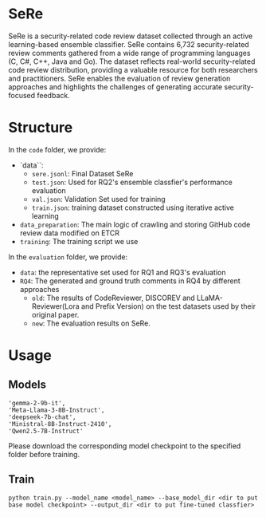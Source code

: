 # SeRe
SeRe is a security-related code review dataset collected through an active learning-based ensemble classifier. SeRe contains 6,732 security-related review comments gathered from a wide range of programming languages (C, C#, C++, Java and Go). The dataset reflects real-world security-related code review distribution, providing a valuable resource for both researchers and practitioners. SeRe enables the evaluation of review generation approaches and highlights the challenges of generating accurate security-focused feedback.

# Structure
In the `code` folder, we provide:
- `data``: 
    - `sere.jsonl`: Final Dataset SeRe
    - `test.json`: Used for RQ2's ensemble classfier's performance evaluation
    - `val.json`: Validation Set used for training
    - `train.json`: training dataset constructed using iterative active learning
- `data_preparation`: The main logic of crawling and storing GitHub code review data modified on ETCR
- `training`: The training script we use

In the `evaluation` folder, we provide:
- `data`: the representative set used for RQ1 and RQ3's evaluation
- `RQ4`: The generated and ground truth comments in RQ4 by different approaches
    - `old`: The results of CodeReviewer, DISCOREV and LLaMA-Reviewer(Lora and Prefix Version) on the test datasets used by their original paper.
    - `new`: The evaluation results on SeRe.

# Usage
## Models
```
'gemma-2-9b-it', 
'Meta-Llama-3-8B-Instruct', 
'deepseek-7b-chat',
'Ministral-8B-Instruct-2410',
'Qwen2.5-7B-Instruct'
```
Please download the corresponding model checkpoint to the specified folder before training.
## Train
```
python train.py --model_name <model_name> --base_model_dir <dir to put base model checkpoint> --output_dir <dir to put fine-tuned classfier>
```
